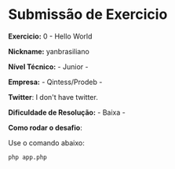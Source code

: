 # Submissão de Exercicio

**Exercicio:** 0 - Hello World

**Nickname:** yanbrasiliano

**Nível Técnico:** - Junior -

**Empresa:** - Qintess/Prodeb -

**Twitter**: I don't have twitter.

**Dificuldade de Resolução:** - Baixa -

**Como rodar o desafio**:

Use o comando abaixo:

```bash
php app.php
```